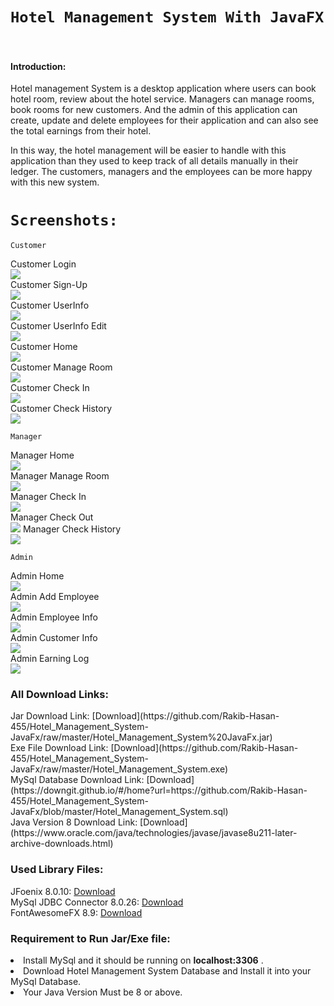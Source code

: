 # `Hotel Management System With JavaFX`
<br>
<h4> Introduction: </h4>
Hotel management System is a desktop application where users
can book hotel room, review about the hotel service. Managers
can manage rooms, book rooms for new customers. And the admin of this application can create,
update and delete employees for their application and can also
see the total earnings from their hotel.

In this way, the hotel management will be easier to handle
with this application than they used to keep track of all details
manually in their ledger. The customers, managers and the
employees can be more happy with this new system.

# `Screenshots:`

`Customer`

Customer Login <br>
![](screenshots/Customer0.PNG) <br>
Customer Sign-Up<br>
![](screenshots/Customer00.PNG) <br>
Customer UserInfo<br>
![](screenshots/Customer000.PNG) <br>
Customer UserInfo Edit<br>
![](screenshots/Customer0000.PNG) <br>
Customer Home<br>
![](screenshots/Customer1.PNG) <br>
Customer Manage Room<br>
![](screenshots/Customer2.PNG) <br>
Customer Check In<br>
![](screenshots/Customer3.PNG) <br>
Customer Check History<br>
![](screenshots/Customer4.PNG) <br>

`Manager`

Manager Home <br>
![](screenshots/Manager0.PNG) <br>
Manager Manage Room <br>
![](screenshots/Manager1.PNG) <br>
Manager Check In <br>
![](screenshots/Manager2.PNG) <br>
Manager Check Out <br>
![](screenshots/Manager3.PNG)
Manager Check History <br>
![](screenshots/Manager4.PNG) <br>

`Admin`

Admin Home <br>
![](screenshots/Admin0.PNG) <br>
Admin Add Employee <br>
![](screenshots/Admin1.PNG) <br>
Admin Employee Info <br>
![](screenshots/Admin2.PNG) <br>
Admin Customer Info <br>
![](screenshots/Admin3.PNG) <br>
Admin Earning Log <br>
![](screenshots/Admin4.PNG) <br>

<h3>All Download Links:</h3>
Jar Download Link:      [Download](https://github.com/Rakib-Hasan-455/Hotel_Management_System-JavaFx/raw/master/Hotel_Management_System%20JavaFx.jar) <br>
Exe File Download Link: [Download](https://github.com/Rakib-Hasan-455/Hotel_Management_System-JavaFx/raw/master/Hotel_Management_System.exe) <br>
MySql Database Download Link: [Download](https://downgit.github.io/#/home?url=https://github.com/Rakib-Hasan-455/Hotel_Management_System-JavaFx/blob/master/Hotel_Management_System.sql) <br>
Java Version 8 Download Link: [Download](https://www.oracle.com/java/technologies/javase/javase8u211-later-archive-downloads.html)
<br>
<h3>Used Library Files: </h3>

JFoenix 8.0.10: [Download](https://github.com/Rakib-Hasan-455/Hotel_Management_System-JavaFx/raw/master/lib/jfoenix-8.0.10.jar) <br> 
MySql JDBC Connector 8.0.26: [Download](https://github.com/Rakib-Hasan-455/Hotel_Management_System-JavaFx/raw/master/lib/mysql-connector-java-8.0.26.jar) <br>
FontAwesomeFX 8.9: [Download](https://github.com/Rakib-Hasan-455/Hotel_Management_System-JavaFx/raw/master/lib/fontawesomefx-8.9.jar) <br>

<h3> Requirement to Run Jar/Exe file: </h3>
<li>Install MySql and it should be running on <b>localhost:3306</b>  .</li>
<li>Download Hotel Management System Database and Install it into your MySql Database.</li>
<li> Your Java Version Must be 8 or above.</li>
